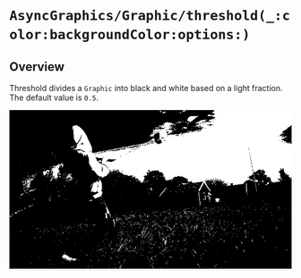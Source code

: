 # ``AsyncGraphics/Graphic/threshold(_:color:backgroundColor:options:)``

## Overview

Threshold divides a ``Graphic`` into black and white based on a light fraction. The default value is `0.5`.

![Threshold](https://github.com/heestand-xyz/AsyncGraphics-Docs/blob/main/Images/Effects/Threshold.png?raw=true)
